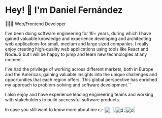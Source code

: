 <h1>Hey! 👋 I'm Daniel Fernández</h1>

<p>👨🏻‍💻 Web/Frontend Developer</p>

<p>
  I've been doing software engineering for 10+ years, during which I have gained valuable knowledge and experience developing and architecting web applications for small, medium and large sized companies.
  I really enjoy creating high-quality web applications using tools like React and NodeJS but I will be happy to jump and learn new technologies at any moment.
</p>

<p>
I've had the privilege of working across different markets, both in Europe and the Americas, gaining valuable insights into the unique challenges and opportunities that each region offers. This global perspective has enriched my approach to problem-solving and software development.``
</p>

<p>
  I also enjoy and have experience leading engineering teams and working with stakeholders to build successful software products.
</p>

<p align="left">
  In case you still want to know more about me 👉
  <a href="https://www.danifdz.dev/" target="blank">
    <img align="center" src="https://ico.now.sh/gatsby/495f7e" alt="www.danifdz.dev" height="20" width="30" />
  </a>
  <a href="https://twitter.com/dfernandeza" target="blank">
    <img align="center" src="https://ico.now.sh/twitter/495f7e" alt="dfernandeza" height="20" width="30" />
  </a>
  <a href="https://www.linkedin.com/in/imdanifdz/" target="blank">
    <img align="center" src="https://ico.now.sh/linkedin/495f7e" alt="dfernandeza1" height="20" width="30" />
  </a>
</p>
